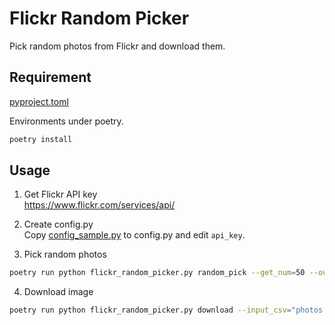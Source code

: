# Flickr Random Picker

Pick random photos from Flickr and download them.

## Requirement

[pyproject.toml](pyproject.toml)

Environments under poetry.

```bash
poetry install
```

## Usage

1. Get Flickr API key  
  https://www.flickr.com/services/api/

2. Create config.py  
  Copy [config_sample.py](config_sample.py) to config.py and edit `api_key`.

3. Pick random photos  

  ```bash
  poetry run python flickr_random_picker.py random_pick --get_num=50 --output_csv="photos.csv"
  ```

4. Download image  

  ```bash
  poetry run python flickr_random_picker.py download --input_csv="photos.csv" --output_dir="output"
  ```
